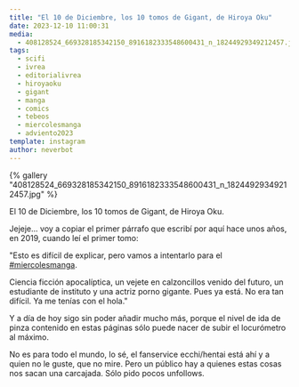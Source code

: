 ```yaml
---
title: "El 10 de Diciembre, los 10 tomos de Gigant, de Hiroya Oku"
date: 2023-12-10 11:00:31
media: 
  - 408128524_669328185342150_8916182333548600431_n_18244929349212457.jpg
tags: 
  - scifi
  - ivrea
  - editorialivrea
  - hiroyaoku
  - gigant
  - manga
  - comics
  - tebeos
  - miercolesmanga
  - adviento2023
template: instagram
author: neverbot
---
```


{% gallery "408128524_669328185342150_8916182333548600431_n_18244929349212457.jpg" %}

El 10 de Diciembre, los 10 tomos de Gigant, de Hiroya Oku.

Jejeje... voy a copiar el primer párrafo que escribí por aquí hace unos años, en 2019, cuando leí el primer tomo:

"Esto es difícil de explicar, pero vamos a intentarlo para el [#miercolesmanga](/tags/miercolesmanga).

Ciencia ficción apocalíptica, un vejete en calzoncillos venido del futuro, un estudiante de instituto y una actriz porno gigante. Pues ya está. No era tan difícil. Ya me tenías con el hola."

Y a día de hoy sigo sin poder añadir mucho más, porque el nivel de ida de pinza contenido en estas páginas sólo puede nacer de subir el locurómetro al máximo.

No es para todo el mundo, lo sé, el fanservice ecchi/hentai está ahí y a quien no le guste, que no mire. Pero un público hay a quienes estas cosas nos sacan una carcajada. Sólo pido pocos unfollows.
